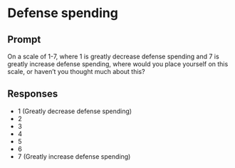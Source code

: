 # Defense spending

## Prompt
On a scale of 1-7, where 1 is greatly decrease defense spending and 7 is greatly increase defense spending, where would you place yourself on this scale, or haven’t you thought much about this?

## Responses
- 1 (Greatly decrease defense spending)
- 2
- 3
- 4
- 5
- 6
- 7 (Greatly increase defense spending)
